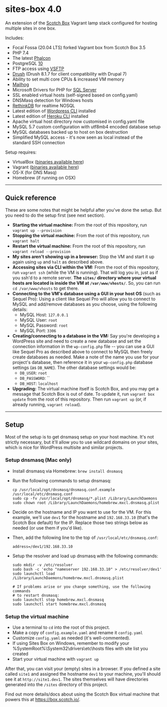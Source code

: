 # sites-box 4.0

An extension of the [Scotch Box](https://box.scotch.io/) Vagrant lamp stack configured for hosting multiple sites in one box.

Includes:

- Focal Fossa (20.04 LTS) forked Vagrant box from Scotch Box 3.5
- PHP 7.4
- The latest [Phalcon](https://phalconphp.com/)
- PostgreSQL [10](https://www.postgresql.org/)
- FTP access using [VSFTP](https://security.appspot.com/vsftpd.html)
- [Drush](http://www.drush.org/) (Drush 8.1.7 for client compatibility with Drupal 7)
- Ability to set multi core CPUs & increased VM memory
- [Mailhog](https://github.com/mailhog/MailHog)
- Microsoft Drivers for PHP for [SQL Server](https://github.com/Microsoft/msphpsql)
- SSL enabled virtual hosts (self-signed based on config.yaml)
- DNSMasq detection for Windows hosts
- [RethinkDB](https://rethinkdb.com/) for realtime NOSQL
- Latest edition of [Wordpress CLI](https://wp-cli.org/) installed
- Latest edition of [Heroku CLI](https://devcenter.heroku.com/articles/heroku-cli) installed
- Apache virtual host directory now customised in config.yaml file
- MySQL 5.7 custom configuration with utf8mb4 encoded database setup
- MySQL databases backed up to host on box destruction
- Simplified MySQL access - it's now seen as local instead of the standard SSH connection

Setup requires:

- VirtualBox ([binaries available here](https://www.virtualbox.org/wiki/Downloads))
- Vagrant ([binaries available here](http://www.vagrantup.com/downloads.html))
- OS-X (for DNS Masq)
- Homebrew (if running on OSX)

---

## Quick reference

These are some notes that might be helpful after you've done the setup. But you need to do the setup first (see next section).

- **Starting the virtual machine:** From the root of this repository, run `vagrant up --provision`
- **Stopping the virtual machine:** From the root of this repository, run `vagrant halt`
- **Restart the virtual machine:** From the root of this repository, run `vagrant reload --provision`
- **My sites aren't showing up in a browser:** Stop the VM and start it up again using `up` and `halt` as described above.
- **Accessing sites via CLI within the VM:** From the root of this repository, run `vagrant ssh` (while the VM is running). That will log you in, just as if you ssh'd to a remote server. **The `sites/` directory where your virtual hosts are located is inside the VM at `/var/www/vhosts/`**. So, you can run `cd /var/www/vhosts` to get there.
- **Connecting to the VM's database using a GUI in your host OS** (such as Sequel Pro): Using a client like Sequel Pro will allow you to connect to MySQL and add/remove databases as you choose, using the following details:
  - MySQL Host: `127.0.0.1`
  - MySQL User: `root`
  - MySQL Password: `root`
  - MySQL Port: `3306`
- **Creating/connecting to a database in the VM:** Say you're developing a WordPress site and need to create a new database and set the connection information in the `wp-config.php` file -- you can use a GUI like Sequel Pro as described above to connect to MySQL then freely create databases as needed. Make a note of the name you use for your project's database, then reference it in your `wp-config.php` database settings (as `DB_NAME`). The other database settings would be:
  - `DB_USER`: `root`
  - `DB_PASSWORD`: ``
  - `DB_HOST`: `localhost`
- **Upgrading:** The virtual machine itself is Scotch Box, and you may get a message that Scotch Box is out of date. To update it, run `vagrant box update` from the root of this repository. Then run `vagrant up` (or, if already running, `vagrant reload`).

---

## Setup

Most of the setup is to get dnsmasq setup on your host machine. It's not strictly necessary, but it'll allow you to use wildcard domains on your sites, which is nice for WordPress multisite and similar projects.

### Setup dnsmasq (Mac only)

- Install dnsmasq via Homebrew: `brew install dnsmasq`
- Run the following commands to setup dnsmasq:

  ```
  cp /usr/local/opt/dnsmasq/dnsmasq.conf.example /usr/local/etc/dnsmasq.conf
  sudo cp -fv /usr/local/opt/dnsmasq/*.plist /Library/LaunchDaemons
  sudo chown root /Library/LaunchDaemons/homebrew.mxcl.dnsmasq.plist
  ```

- Decide on the hostname and IP you want to use for the VM. For this example, we'll use `dev1` for the hostname and `192.168.33.10` (that's the Scotch Box default) for the IP. Replace those two strings below as needed (or use them if you'd like).
- Then, add the following line to the top of `/usr/local/etc/dnsmasq.conf`:

  ```
  address=/dev1/192.168.33.10
  ```

- Setup the resolver and load up dnsmasq with the following commands:

  ```
  sudo mkdir -v /etc/resolver
  sudo bash -c 'echo "nameserver 192.168.33.10" > /etc/resolver/dev1'
  sudo launchctl load /Library/LaunchDaemons/homebrew.mxcl.dnsmasq.plist

  # If problems arise or you change something, use the following commands
  # to restart dnsmasq:
  sudo launchctl stop homebrew.mxcl.dnsmasq
  sudo launchctl start homebrew.mxcl.dnsmasq
  ```

### Setup the virtual machine

- Use a terminal to `cd` into the root of this project.
- Make a copy of `config.example.yaml` and rename it `config.yaml`
- Customize `config.yaml` as needed (it's well-commented).
- If using Sites Box on Windows, remember to modify your %SystemRoot%\System32\drivers\etc\hosts files with site list you created
- Start your virtual machine with `vagrant up`

After that, you can visit your (empty) sites in a browser. If you defined a site called `site1` and assigned the hostname `dev1` to your machine, you'll should see it at `http://site1.dev1`. The sites themselves will have directories generated into the `/sites` directory of this project.

Find out more details/docs about using the Scotch Box virtual machine that powers this at <https://box.scotch.io/>.
